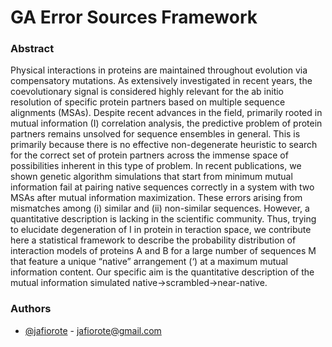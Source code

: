 
# GA Error Sources Framework


### Abstract

Physical interactions in proteins are maintained throughout evolution via compensatory mutations. As extensively investigated in recent years, the coevolutionary signal is considered highly relevant for the ab initio resolution of specific protein partners based on multiple sequence alignments (MSAs). Despite recent advances in the field, primarily rooted in mutual information (I) correlation analysis, the predictive problem of protein partners remains unsolved for sequence ensembles in general. This is primarily because there is no effective non-degenerate heuristic to search for the correct set of protein partners across the immense space of possibilities inherent in this type of problem. In recent publications, we shown genetic algorithm simulations that start from minimum mutual information fail at pairing native sequences correctly in a system with two MSAs after mutual information maximization. These errors arising from mismatches among (i) similar and (ii) non-similar sequences. However, a quantitative description is lacking in the scientific community. Thus, trying to elucidate degeneration of I in protein in teraction space, we contribute here a statistical framework to describe the probability distribution of interaction models of proteins A and B for a large number of sequences M that feature a unique “native” arrangement (‘) at a maximum mutual information content. Our specific aim is the quantitative description of the mutual information simulated native→scrambled→near-native.

### Authors

- [@jafiorote](https://www.github.com/jafiorote) - jafiorote@gmail.com

